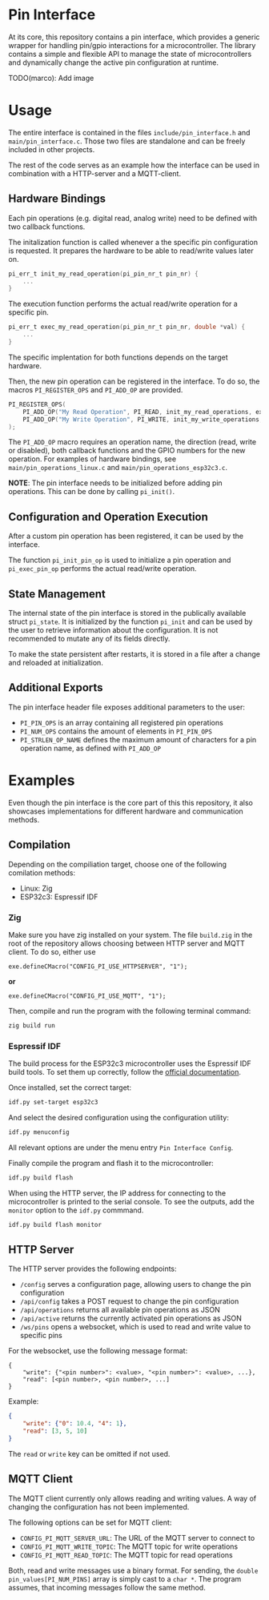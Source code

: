 # Pin Interface

At its core, this repository contains a pin interface, which provides a generic wrapper for handling pin/gpio interactions for a microcontroller.
The library contains a simple and flexible API to manage the state of microcontrollers and dynamically change the active pin configuration at runtime.

TODO(marco): Add image

# Usage

The entire interface is contained in the files `include/pin_interface.h` and `main/pin_interface.c`.
Those two files are standalone and can be freely included in other projects.

The rest of the code serves as an example how the interface can be used in combination with a HTTP-server and a MQTT-client.

## Hardware Bindings

Each pin operations (e.g. digital read, analog write) need to be defined with two callback functions.

The initalization function is called whenever a the specific pin configuration is requested.
It prepares the hardware to be able to read/write values later on.

```c
pi_err_t init_my_read_operation(pi_pin_nr_t pin_nr) {
    ...
}
```

The execution function performs the actual read/write operation for a specific pin.

```c
pi_err_t exec_my_read_operation(pi_pin_nr_t pin_nr, double *val) {
    ...
}
```

The specific implentation for both functions depends on the target hardware.

Then, the new pin operation can be registered in the interface.
To do so, the macros `PI_REGISTER_OPS` and `PI_ADD_OP` are provided.

```c
PI_REGISTER_OPS(
    PI_ADD_OP("My Read Operation", PI_READ, init_my_read_operations, exec_my_read_operation, PI_ALLOWED_PINS(0,1,7,8,9,10,18,19)),
    PI_ADD_OP("My Write Operation", PI_WRITE, init_my_write_operations, exec_my_write_operation, PI_ALLOWED_PINS(6, 17))
);
```

The `PI_ADD_OP` macro requires an operation name, the direction (read, write or disabled), both callback functions and the GPIO numbers for the new operation.
For examples of hardware bindings, see `main/pin_operations_linux.c` and `main/pin_operations_esp32c3.c`.

**NOTE**: The pin interface needs to be initialized before adding pin operations.
This can be done by calling `pi_init()`.

## Configuration and Operation Execution

After a custom pin operation has been registered, it can be used by the interface.

The function `pi_init_pin_op` is used to initialize a pin operation and `pi_exec_pin_op` performs the actual read/write operation.

## State Management

The internal state of the pin interface is stored in the publically available struct `pi_state`.
It is initialized by the function `pi_init` and can be used by the user to retrieve information about the configuration.
It is not recommended to mutate any of its fields directly.

To make the state persistent after restarts, it is stored in a file after a change and reloaded at initialization.

## Additional Exports

The pin interface header file exposes additional parameters to the user:
- `PI_PIN_OPS` is an array containing all registered pin operations
- `PI_NUM_OPS` contains the amount of elements in `PI_PIN_OPS`
- `PI_STRLEN_OP_NAME` defines the maximum amount of characters for a pin operation name, as defined with `PI_ADD_OP`

# Examples

Even though the pin interface is the core part of this this repository, it also showcases implementations for different hardware and communication methods.

## Compilation

Depending on the compiliation target, choose one of the following comilation methods:
- Linux: Zig
- ESP32c3: Espressif IDF

### Zig

Make sure you have zig installed on your system.
The file `build.zig` in the root of the repository allows choosing between HTTP server and MQTT client.
To do so, either use

```zig
exe.defineCMacro("CONFIG_PI_USE_HTTPSERVER", "1");
```
**or**

```zig
exe.defineCMacro("CONFIG_PI_USE_MQTT", "1");
```

Then, compile and run the program with the following terminal command:

```sh
zig build run
```

### Espressif IDF

The build process for the ESP32c3 microcontroller uses the Espressif IDF build tools.
To set them up correctly, follow the [official documentation](https://docs.espressif.com/projects/esp-idf/en/v5.1.2/esp32/get-started/index.html#installation).

Once installed, set the correct target:

```sh
idf.py set-target esp32c3
```

And select the desired configuration using the configuration utility:

```sh
idf.py menuconfig
```

All relevant options are under the menu entry `Pin Interface Config`.

Finally compile the program and flash it to the microcontroller:

```sh
idf.py build flash
```

When using the HTTP server, the IP address for connecting to the microcontroller is printed to the serial console.
To see the outputs, add the `monitor` option to the `idf.py` commmand.

```sh
idf.py build flash monitor
```

## HTTP Server

The HTTP server provides the following endpoints:
- `/config` serves a configuration page, allowing users to change the pin configuration
- `/api/config` takes a POST request to change the pin configuration
- `/api/operations` returns all available pin operations as JSON
- `/api/active` returns the currently activated pin operations as JSON
- `/ws/pins` opens a websocket, which is used to read and write value to specific pins

For the websocket, use the following message format:

```
{
    "write": {"<pin number>": <value>, "<pin number>": <value>, ...},
    "read": [<pin number>, <pin number>, ...]
}
```

Example:

```json
{
    "write": {"0": 10.4, "4": 1},
    "read": [3, 5, 10]
}
```

The `read` or `write` key can be omitted if not used.

## MQTT Client

The MQTT client currently only allows reading and writing values.
A way of changing the configuration has not been implemented.

The following options can be set for MQTT client:
- `CONFIG_PI_MQTT_SERVER_URL`: The URL of the MQTT server to connect to
- `CONFIG_PI_MQTT_WRITE_TOPIC`: The MQTT topic for write operations
- `CONFIG_PI_MQTT_READ_TOPIC`: The MQTT topic for read operations

Both, read and write messages use a binary format.
For sending, the `double pin_values[PI_NUM_PINS]` array is simply cast to a `char *`.
The program assumes, that incoming messages follow the same method.
